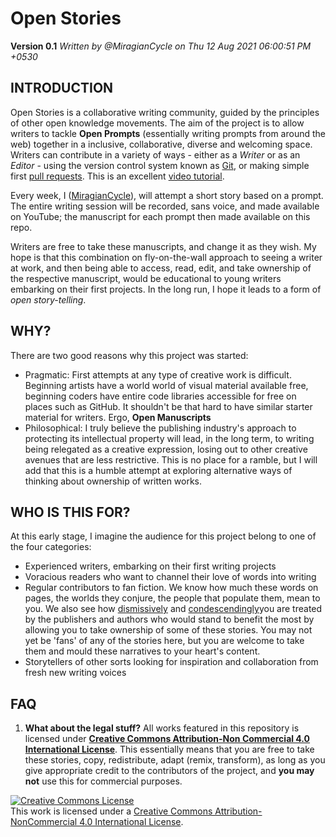 # Open Stories 
**Version 0.1** 
*Written by @MiragianCycle on Thu 12 Aug 2021 06:00:51 PM +0530*

## INTRODUCTION
Open Stories is a collaborative writing community, guided by the principles of other open knowledge movements. The aim of the project is to allow writers to tackle **Open Prompts** (essentially writing prompts from around the web) together in a inclusive, collaborative, diverse and welcoming space. Writers can contribute in a variety of ways - either as a *Writer* or as an *Editor* - using the version control system known as [Git](https://git-scm.com/), or making simple first [pull requests](https://www.firsttimersonly.com/). This is an excellent [video tutorial](https://www.youtube.com/watch?v=rgbCcBNZcdQ).

Every week, I ([MiragianCycle](https://theena.net/)), will attempt a short story based on a prompt. The entire writing session will be recorded, sans voice, and made available on YouTube; the manuscript for each prompt then made available on this repo. 

Writers are free to take these manuscripts, and change it as they wish. My hope is that this combination on fly-on-the-wall approach to seeing a writer at work, and then being able to access, read, edit, and take ownership of the respective manuscript, would be educational to young writers embarking on their first projects. In the long run, I hope it leads to a form of *open story-telling*.  

## WHY? 

There are two good reasons why this project was started: 

- Pragmatic: First attempts at any type of creative work is difficult. Beginning artists have a world world of visual material available free, beginning coders have entire code libraries accessible for free on places such as GitHub. It shouldn't be that hard to have similar starter material for writers. Ergo, **Open Manuscripts** 
- Philosophical: I truly believe the publishing industry's approach to protecting its intellectual property will lead, in the long term, to writing being relegated as a creative expression, losing out to other creative avenues that are less restrictive. This is no place for a ramble, but I will add that this is a humble attempt at exploring alternative ways of thinking about ownership of written works. 


## WHO IS THIS FOR? 

At this early stage, I imagine the audience for this project belong to one of the four categories: 

- Experienced writers, embarking on their first writing projects 
- Voracious readers who want to channel their love of words into writing 
- Regular contributors to fan fiction. We know how much these words on pages, the worlds they conjure, the people that populate them, mean to you. We also see how [dismissively](https://winteriscoming.net/2019/11/10/george-rr-martin-fanfiction-explanation/) and [condescendingly](https://www.forbes.com/sites/hayleycuccinello/2017/02/10/fifty-shades-of-green-how-fanfiction-went-from-dirty-little-secret-to-money-machine/?sh=1be5a002264c)you are treated by the publishers and authors who would stand to benefit the most by allowing you to take ownership of some of these stories. You may not yet be 'fans' of any of the stories here, but you are welcome to take them and mould these narratives to your heart's content. 
- Storytellers of other sorts looking for inspiration and collaboration from fresh new writing voices 

## FAQ

1. **What about the legal stuff?** 
All works featured in this repository is licensed under [**Creative Commons Attribution-Non Commercial 4.0 International License**](https://creativecommons.org/licenses/by-nc/4.0/). This essentially means that you are free to take these stories, copy, redistribute, adapt (remix, transform), as long as you give appropriate credit to the contributors of the project, and **you may not** use this for commercial purposes.



<a rel="license" href="http://creativecommons.org/licenses/by-nc/4.0/"><img alt="Creative Commons License" style="border-width:0" src="https://i.creativecommons.org/l/by-nc/4.0/80x15.png" /></a><br />This work is licensed under a <a rel="license" href="http://creativecommons.org/licenses/by-nc/4.0/">Creative Commons Attribution-NonCommercial 4.0 International License</a>.
